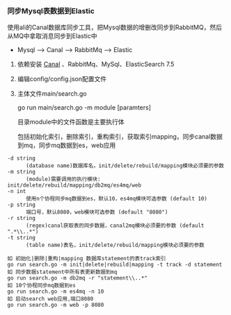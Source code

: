 ### 同步Mysql表数据到Elastic

​使用ali的Canal数据库同步工具，把Mysql数据的增删改同步到RabbitMQ，然后从MQ中拿取消息同步到Elastic中

 - Mysql --> Canal --> RabbitMq --> Elastic

1. 依赖安装 [Canal](https://github.com/alibaba/canal) 、RabbitMq、MySql、ElasticSearch 7.5

2. 编辑config/config.json配置文件

3. 主体文件main/search.go

	go run main/search.go -m module [paramters]

	目录module中的文件函数是主要执行体

	包括初始化索引，删除索引，重构索引，获取索引mapping，同步canal数据到mq，同步mq数据到es，web应用

```
-d string
      (database name)数据库名，init/delete/rebuild/mapping模块必须要的参数
-m string
      (module)需要调用的执行模块: init/delete/rebuild/mapping/db2mq/es4mq/web
-n int
      使用n个协程同步mq数据到es，默认10，es4mq模块可选参数 (default 10)
-p string
      端口号，默认8080，web模块可选参数 (default "8080")
-r string
      (regex)canal获取表的同步数据，canal2mq模块必须要的参数 (default ".*\\..*")
-t string
      (table name)表名，init/delete/rebuild/mapping模块必须要的参数
```

```
如 初始化|删除|重构|mapping 数据库statement的表track索引
go run search.go -m init|delete|rebuild|mapping -t track -d statement
如 同步数据statement中所有表更新数据到mq
go run search.go -m db2mq -r "statement\\..*"
如 10个协程同步mq数据到es
go run search.go -m es4mq -n 10
如 启动search web应用,端口8080
go run search.go -m web -p 8080
```


